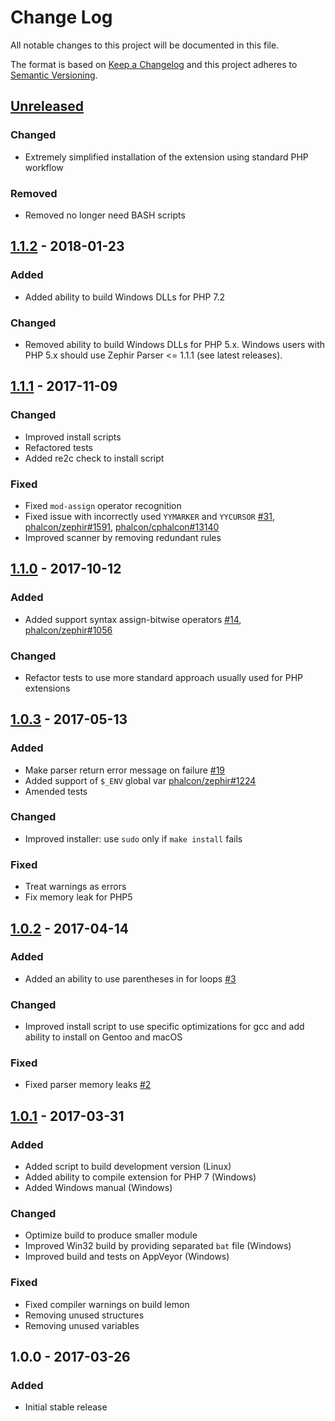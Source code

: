# Change Log
All notable changes to this project will be documented in this file.

The format is based on [Keep a Changelog](http://keepachangelog.com/)
and this project adheres to [Semantic Versioning](http://semver.org/).

## [Unreleased]
### Changed
- Extremely simplified installation of the extension using standard PHP workflow

### Removed
- Removed no longer need BASH scripts

## [1.1.2] - 2018-01-23
### Added
- Added ability to build Windows DLLs for PHP 7.2

### Changed
- Removed ability to build Windows DLLs for PHP 5.x. Windows users with PHP 5.x should use Zephir Parser <= 1.1.1 (see latest releases).

## [1.1.1] - 2017-11-09
### Changed
- Improved install scripts
- Refactored tests
- Added re2c check to install script

### Fixed
- Fixed `mod-assign` operator recognition
- Fixed issue with incorrectly used `YYMARKER` and `YYCURSOR` [#31](https://github.com/phalcon/php-zephir-parser/issues/31),
[phalcon/zephir#1591](https://github.com/phalcon/zephir/issues/1591), [phalcon/cphalcon#13140](https://github.com/phalcon/cphalcon/issues/13140)
- Improved scanner by removing redundant rules

## [1.1.0] - 2017-10-12
### Added
- Added support syntax assign-bitwise operators [#14](https://github.com/phalcon/php-zephir-parser/issues/14),
[phalcon/zephir#1056](https://github.com/phalcon/zephir/issues/1056)

### Changed
- Refactor tests to use more standard approach usually used for PHP extensions

## [1.0.3] - 2017-05-13
### Added
- Make parser return error message on failure [#19](https://github.com/phalcon/php-zephir-parser/issues/19)
- Added support of `$_ENV` global var [phalcon/zephir#1224](https://github.com/phalcon/zephir/issues/1224)
- Amended tests

### Changed
- Improved installer: use `sudo` only if `make install` fails

### Fixed
- Treat warnings as errors
- Fix memory leak for PHP5

## [1.0.2] - 2017-04-14
### Added
- Added an ability to use parentheses in for loops [#3](https://github.com/phalcon/php-zephir-parser/issues/3)

### Changed
- Improved install script to use specific optimizations for gcc and add ability to install on Gentoo and macOS

### Fixed
- Fixed parser memory leaks [#2](https://github.com/phalcon/php-zephir-parser/issues/2)

## [1.0.1] - 2017-03-31
### Added
- Added script to build development version (Linux)
- Added ability to compile extension for PHP 7 (Windows)
- Added Windows manual (Windows)

### Changed
- Optimize build to produce smaller module
- Improved Win32 build by providing separated `bat` file  (Windows)
- Improved build and tests on AppVeyor  (Windows)

### Fixed
- Fixed compiler warnings on build lemon
- Removing unused structures
- Removing unused variables

## 1.0.0 - 2017-03-26
### Added
 - Initial stable release

[Unreleased]: https://github.com/phalcon/php-zephir-parser/compare/v1.1.2...HEAD
[1.1.2]: https://github.com/phalcon/php-zephir-parser/compare/v1.1.1...v1.1.2
[1.1.1]: https://github.com/phalcon/php-zephir-parser/compare/v1.1.0...v1.1.1
[1.1.0]: https://github.com/phalcon/php-zephir-parser/compare/v1.0.3...v1.1.0
[1.0.3]: https://github.com/phalcon/php-zephir-parser/compare/v1.0.2...v1.0.3
[1.0.2]: https://github.com/phalcon/php-zephir-parser/compare/v1.0.1...v1.0.2
[1.0.1]: https://github.com/phalcon/php-zephir-parser/compare/v1.0.0...v1.0.1
